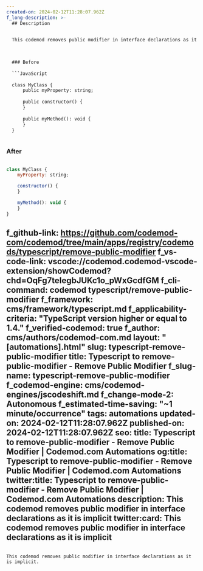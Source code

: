 ```yaml
---
created-on: 2024-02-12T11:28:07.962Z
f_long-description: >-
  ## Description
  

  This codemod removes public modifier in interface declarations as it is implicit.
  

  
  ### Before
  
  ```JavaScript
  
  class MyClass {
      public myProperty: string;
  
      public constructor() {
      }
  
      public myMethod(): void {
      }
  }
  
  ```
  
  ### After
  
  ```JavaScript
  
  class MyClass {
      myProperty: string;
  
      constructor() {
      }
  
      myMethod(): void {
      }
  }
  
  ```
f_github-link: https://github.com/codemod-com/codemod/tree/main/apps/registry/codemods/typescript/remove-public-modifier
f_vs-code-link: vscode://codemod.codemod-vscode-extension/showCodemod?chd=OqFg7teIegbJUKc1o_pWxGcdfGM
f_cli-command: codemod typescript/remove-public-modifier
f_framework: cms/framework/typescript.md
f_applicability-criteria: "TypeScript version higher or equal to 1.4."
f_verified-codemod: true
f_author: cms/authors/codemod-com.md
layout: "[automations].html"
slug: typescript-remove-public-modifier
title: Typescript to remove-public-modifier - Remove Public Modifier
f_slug-name: typescript-remove-public-modifier
f_codemod-engine: cms/codemod-engines/jscodeshift.md
f_change-mode-2: Autonomous
f_estimated-time-saving: "~1 minute/occurrence"
tags: automations
updated-on: 2024-02-12T11:28:07.962Z
published-on: 2024-02-12T11:28:07.962Z
seo:
  title: Typescript to remove-public-modifier - Remove Public Modifier | Codemod.com Automations
  og:title: Typescript to remove-public-modifier - Remove Public Modifier | Codemod.com Automations
  twitter:title: Typescript to remove-public-modifier - Remove Public Modifier | Codemod.com Automations
  description: This codemod removes public modifier in interface declarations as it is implicit
  twitter:card: This codemod removes public modifier in interface declarations as it is implicit
---
```

This codemod removes public modifier in interface declarations as it is implicit.